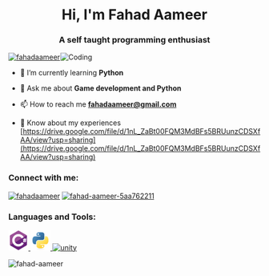 <h1 align="center">Hi, I'm Fahad Aameer</h1>
<h3 align="center">A self taught programming enthusiast</h3>
<img align="right" alt="Coding" width="400" src="https://media.giphy.com/media/qgQUggAC3Pfv687qPC/giphy.gif">

<p align="left"> <a href="https://twitter.com/fahadaameer" target="blank"><img src="https://img.shields.io/twitter/follow/fahadaameer?logo=twitter&style=for-the-badge" alt="fahadaameer" /></a> </p>

- 🌱 I’m currently learning **Python**

- 💬 Ask me about **Game development and Python**

- 📫 How to reach me **fahadaameer@gmail.com**

- 📄 Know about my experiences [https://drive.google.com/file/d/1nL_ZaBt00FQM3MdBFs5BRUunzCDSXfAA/view?usp=sharing](https://drive.google.com/file/d/1nL_ZaBt00FQM3MdBFs5BRUunzCDSXfAA/view?usp=sharing)

<h3 align="left">Connect with me:</h3>
<p align="left">
<a href="https://twitter.com/fahadaameer" target="blank"><img align="center" src="https://raw.githubusercontent.com/rahuldkjain/github-profile-readme-generator/master/src/images/icons/Social/twitter.svg" alt="fahadaameer" height="30" width="40" /></a>
<a href="https://linkedin.com/in/fahad-aameer-5aa762211" target="blank"><img align="center" src="https://raw.githubusercontent.com/rahuldkjain/github-profile-readme-generator/master/src/images/icons/Social/linked-in-alt.svg" alt="fahad-aameer-5aa762211" height="30" width="40" /></a>
</p>
<h3 align="left">Languages and Tools:</h3>
<p align="left"> <a href="https://www.w3schools.com/cs/" target="_blank" rel="noreferrer"> <img src="https://raw.githubusercontent.com/devicons/devicon/master/icons/csharp/csharp-original.svg" alt="csharp" width="40" height="40"/> </a> <a href="https://www.python.org" target="_blank" rel="noreferrer"> <img src="https://raw.githubusercontent.com/devicons/devicon/master/icons/python/python-original.svg" alt="python" width="40" height="40"/> </a> <a href="https://unity.com/" target="_blank" rel="noreferrer"> <img src="https://www.vectorlogo.zone/logos/unity3d/unity3d-icon.svg" alt="unity" width="40" height="40"/> </a> </p>

<p><img align="center" src="https://github-readme-stats.vercel.app/api/top-langs?username=fahad-aameer&show_icons=true&locale=en&layout=compact" alt="fahad-aameer" /></p>
